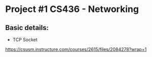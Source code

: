 # Project #1 CS436 - Networking

## Basic details:
- TCP Socket

https://csusm.instructure.com/courses/2615/files/2084278?wrap=1


